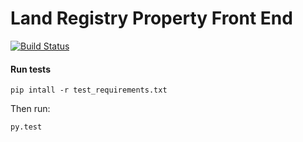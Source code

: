 Land Registry Property Front End
===============

[![Build Status](https://travis-ci.org/LandRegistry/property.svg?branch=master)](https://travis-ci.org/LandRegistry/property)


#### Run tests

```
pip intall -r test_requirements.txt
```

Then run:

```
py.test
```

